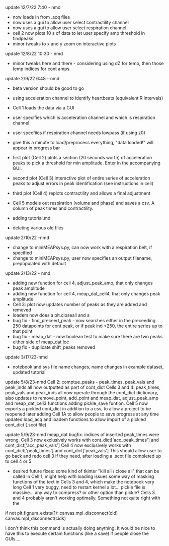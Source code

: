 update 12/7/22 7:40 - nmd
- now loads in from .acq files
- now uses a gui to allow user select contractility channel
- now uses a gui to allow user select respiration channel
- cell 2 now plots 10 s of data to let user specify amp threshold in findpeaks
- minor tweaks to x and y zoom on interactive plots

update 12/8/22 10:30 - nmd
- minor tweaks here and there - considering using dZ for temp, then those temp indices for cont amps

update 2/9/22 6:48 - nmd
- beta version should be good to go
- using acceleration channel to identify heartbeats (equivalent R intervals)
- Cell 1 loads the data via a GUI
- user specifies which is acceleration channel and which is respiration channel
- user specfiies if respiration channel needs lowpass (if using z0)
- give this a minute to load/preprocess everything, "data loaded!" will appear in progress bar
- first plot (Cell 2) plots a section (20 seconds worth) of acceleration peaks to pick a threshold for min amplitude. Enter in the accompanying GUI.
- second plot (Cell 3) interactive plot of entire series of acceleration peaks to adjust errors in peak identification (see instructions in cell)
- third plot (Cell 4) replots contractility and allows a final adjustment
- Cell 5 models out respiration (volume and phase) and saves a csv. A column of peak times and contractility.

- adding tutorial.md
- deleting various old files

update 2/10/22 -nmd
- change to miniMEAPsys.py, can now work with a respiration belt, if specified
- change to miniMEAPsys.py, user now specifies an output filename, prepopulated with default

update 2/13/22 - nmd
- adding new function for cell 4, adjust_peak_amp, that only changes peak amplitude
- adding new function for cell 4, meap_dat_cell4, that only changes peak amplitude
- Cell 3: plot now updates number of peaks as they are added and removed
- loadem now does a plt.closeall and a 
- bug fix - find_preceed_peak - now searches either in the preceeding 250 datapoints for cont peak, or if peak ind <250, the entire series up to that point
- bug fix - meap_dat - now boolean test to make sure there are two peaks either side of meap_dat loc
- bug fix - duplicate shift_peaks removed

update 3/17/23-nmd
- notebook and sys file name changes, name changes in example dataset, updated tutorial

update 5/8/23-nmd
Cell 2: comptue_peaks - peak_times, peak_vals and peak_inds all now outputted as part of cont_dict
Cells 3 and 4: peak_times, peak_vals and peak_inds all now operate through the cont_dict dictionary, also updates to remove_point, add_point and meap_dat, adjust_peak_amp and meap_dat_cell3 functions
adding pickle_save funtion. Cell 5 now exports a pickled cont_dict in addition to a csv, to allow a project to be reopened later
adding Cell 1A to allow people to save progress at any time
updated load_acq and loadem functions to allow import of a pickled cont_dict (.scot file)

update 5/9/23-nmd
meap_dat bugfix. indices of inserted peak_times were wrong.
Cell 3 now exclusively works with cont_dict['acc_peak_times'] and cont_dict['acc_peak_vals'] 
Cell 4 now exclusively works with cont_dict['peak_times'] and cont_dict['peak_vals'] 
This should allow user to go back and redo cell 3 if they need, after loading a .scot file completed up to cell 4 or 5

- desired future fixes: 
some kind of tkinter "kill all / close all" that can be called in Cell 1, might help with loading issues
some way of masking functions of the text in Cells 3 and 4, which make the notebook very long
Cell 1 very buggy, need to restart kernel a lot...
pickle file is massive... any way to compress? or other option than pickle?
Cells 3 and 4 probably aren't working optimally. Something not quite right with the     

if not plt.fignum_exists(1):
        canvas.mpl_disconnect(cid)
        canvas.mpl_disconnect(cidk)

I don't think this command is actually doing anything. It would be nice to have this to execute certain functions (like a save) if people close the GUIs....
